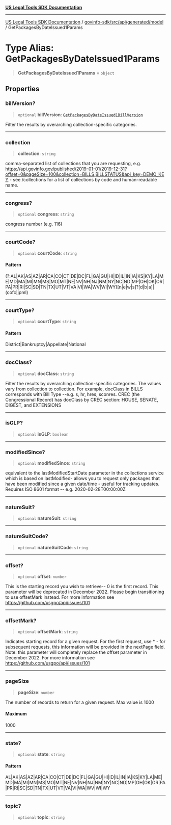 [**US Legal Tools SDK Documentation**](../../../../../../README.md)

***

[US Legal Tools SDK Documentation](../../../../../../README.md) / [govinfo-sdk/src/api/generated/model](../README.md) / GetPackagesByDateIssued1Params

# Type Alias: GetPackagesByDateIssued1Params

> **GetPackagesByDateIssued1Params** = `object`

## Properties

### billVersion?

> `optional` **billVersion**: [`GetPackagesByDateIssued1BillVersion`](GetPackagesByDateIssued1BillVersion.md)

Filter the results by overarching collection-specific categories.

***

### collection

> **collection**: `string`

comma-separated list of collections that you are requesting, e.g. https://api.govinfo.gov/published/2019-01-01/2019-12-31?offset=0&pageSize=100&collection=BILLS,BILLSTATUS&api_key=DEMO_KEY - see /collections for a list of collections by code and human-readable name.

***

### congress?

> `optional` **congress**: `string`

congress number (e.g. 116)

***

### courtCode?

> `optional` **courtCode**: `string`

#### Pattern

(?:AL|AK|AS|AZ|AR|CA|CO|CT|DE|DC|FL|GA|GU|HI|ID|IL|IN|IA|KS|KY|LA|ME|MD|MA|MI|MN|MS|MO|MT|NE|NV|NH|NJ|NM|NY|NC|ND|MP|OH|OK|OR|PA|PR|RI|SC|SD|TN|TX|UT|VT|VA|VI|WA|WV|WI|WY)[n|e|w|s]?[d|b|a]|(cofc|jpml)

***

### courtType?

> `optional` **courtType**: `string`

#### Pattern

District|Bankruptcy|Appellate|National

***

### docClass?

> `optional` **docClass**: `string`

Filter the results by overarching collection-specific categories. The values vary from collection to collection. For example, docClass in BILLS corresponds with Bill Type --e.g. s, hr, hres, sconres. CREC (the Congressional Record) has docClass by CREC section: HOUSE, SENATE, DIGEST, and EXTENSIONS

***

### isGLP?

> `optional` **isGLP**: `boolean`

***

### modifiedSince?

> `optional` **modifiedSince**: `string`

equivalent to the lastModifiedStartDate parameter in the collections service which is based on lastModified- allows you to request only packages that have been modified since a given date/time - useful for tracking updates. Requires ISO 8601 format -- e.g. 2020-02-28T00:00:00Z

***

### natureSuit?

> `optional` **natureSuit**: `string`

***

### natureSuitCode?

> `optional` **natureSuitCode**: `string`

***

### offset?

> `optional` **offset**: `number`

This is the starting record you wish to retrieve-- 0 is the first record. This parameter will be deprecated in December 2022. Please begin transitioning to use offsetMark instead. For more information see https://github.com/usgpo/api/issues/101

***

### offsetMark?

> `optional` **offsetMark**: `string`

Indicates starting record for a given request. For the first request, use * - for subsequent requests, this information will be provided in the nextPage field. Note: this parameter will completely replace the offset parameter in December 2022. For more information see https://github.com/usgpo/api/issues/101

***

### pageSize

> **pageSize**: `number`

The number of records to return for a given request. Max value is 1000

#### Maximum

1000

***

### state?

> `optional` **state**: `string`

#### Pattern

AL|AK|AS|AZ|AR|CA|CO|CT|DE|DC|FL|GA|GU|HI|ID|IL|IN|IA|KS|KY|LA|ME|MD|MA|MI|MN|MS|MO|MT|NE|NV|NH|NJ|NM|NY|NC|ND|MP|OH|OK|OR|PA|PR|RI|SC|SD|TN|TX|UT|VT|VA|VI|WA|WV|WI|WY

***

### topic?

> `optional` **topic**: `string`
